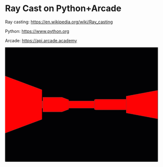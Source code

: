 # Ray Cast on Python+Arcade

Ray casting: https://en.wikipedia.org/wiki/Ray_casting

Python: https://www.python.org

Arcade: https://api.arcade.academy

![](ray_cast.gif)
